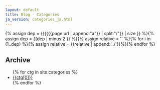 ```yaml
---
layout: default
title: Blog - Categories
ja_version: categories_ja.html
---
```

{% assign dep = {{{{{{page.url | append:"a"}} | split:"/"}} | size }} %}{% assign dep = {{dep | minus:2 }} %}{% assign relative = '' %}{% for i in (1..dep) %}{% assign relative = {{relative | append:'../'}}%}{% endfor %}
<script type="text/javascript" src="{{relative}}js/jquery-3.2.1.min.js"></script>
## Archive
<ul>
{% for ctg in site.categories %}
  <li>
    <a href="javascript:void(0)" onClick="$('#category-{{ctg[0]}}').slideToggle();"> {{ctg[0]}} </a>
<ul id="category-{{ctg[0]}}" style="display:none">
{% assign ctid = ctg[0] %}
{% for post in site.categories[ctid] %}
<li> <a href="{{relative}}{{ post.url | replace_first:'/',''}}">{{ post.date | date:'%Y-%m-%d'}} : {{ post.title }}</a> </li>
{% endfor %}
</ul>
  </li>
{% endfor %}
</ul>
